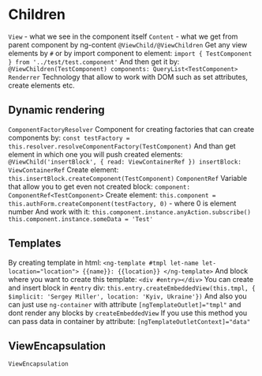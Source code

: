 # Children
`View` - what we see in the component itself
`Content` - what we get from parent component by ng-content
`@ViewChild/@ViewChildren`
    Get any view elements by `#` or by import component to element: `import { TestComponent } from '../test/test.component'` 
    And then get it by: `@ViewChildren(TestComponent) components: QueryList<TestComponent>`
`Renderrer`
    Technology that allow to work with DOM such as set attributes, create elements etc.
## Dynamic rendering
`ComponentFactoryResolver`
    Component for creating factories that can create components by:
    `const testFactory = this.resolver.resolveComponentFactory(TestComponent)`
    And than get element in which one you will push created elements: `@ViewChild('insertBlock', { read: ViewContainerRef }) insertBlock: ViewContainerRef`
    Create element: `this.insertBlock.createComponent(TestComponent)`
`ComponentRef`
    Variable that allow you to get even not created block: `component: ComponentRef<TestComponent>`
    Create element: `this.component = this.authForm.createComponent(testFactory, 0)` - where 0 is element number
    And work with it:
    `this.component.instance.anyAction.subscribe()`
    `this.component.instance.someData = 'Test'`
## Templates
By creating template in html: `<ng-template #tmpl let-name let-location="location"> {{name}}: {{location}} </ng-template>`
    And block where you want to create this template: `<div #entry></div>`
    You can create and insert block in `#entry` div: `this.entry.createEmbeddedView(this.tmpl, { $implicit: 'Sergey Miller', location: 'Kyiv, Ukraine'})`
And also you can just use `ng-container` with attribute `[ngTemplateOutlet]="tmpl"` and dont render any blocks by `createEmbeddedView`
    If you use this method you can pass data in container by attribute: `[ngTemplateOutletContext]="data"`
## ViewEncapsulation
`ViewEncapsulation`
